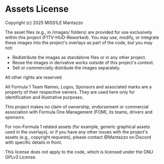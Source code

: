 # Assets License

Copyright (c) 2025 MISS1LE Mantazzo

The asset files (e.g., in /images/ folders) are provided for use exclusively within this project (F1TV-HUD-Reworked). You may use, modify, or integrate these images into the project's overlays as part of the code, but you may not:

- Redistribute the images as standalone files or in any other project.
- Reuse the images in derivative works outside of this project's context.
- Sell or commercially distribute the images separately.

All other rights are reserved.

All Formula 1 Team Names, Logos, Sponsors and associated marks are a property of their respective owners. They are used here only for identification and illustrative purposes.

This project makes no claim of ownership, endorsement or commercial association with Formula One Management (FOM), its teams, drivers and sponsors.

For non-Formula 1 related assets (for example, generic graphical assets used in the overlays), or if you have any other issues with the project's assets (e.g., copyright requests), please contact @Mantazzo on Discord with specific details in front.

This license does not apply to the code, which is licensed under the GNU GPLv3 License.